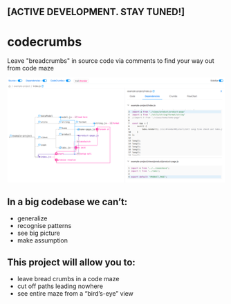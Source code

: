## [ACTIVE DEVELOPMENT. STAY TUNED!]

# codecrumbs
Leave "breadcrumbs" in source code via comments to find your way out from code maze 

![](/docs/ui-scr.png)


## In a big codebase we can’t:
- generalize
- recognise patterns
- see big picture
- make assumption 

## This project will allow you to: 
- leave bread crumbs in a code maze
- cut off paths leading nowhere
- see entire maze from a “bird’s-eye” view
